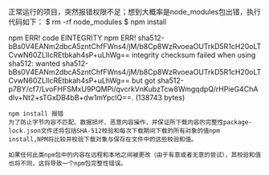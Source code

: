 正常运行的项目，突然报错权限不足；想到大概率是node_modules包出错，执行代码如下：
$ rm -rf node_modules 
$ npm install 

npm ERR! code EINTEGRITY
npm ERR! sha512-bBs0V4EANm2dbcA5zntChfFWns4/jM/b8Cp8WzRvoeaOUTrkD5R1cH20oLTCvwN60ZLIlcREtbkah4sP+uLhWg== integrity checksum failed when using sha512: wanted sha512-bBs0V4EANm2dbcA5zntChfFWns4/jM/b8Cp8WzRvoeaOUTrkD5R1cH20oLTCvwN60ZLIlcREtbkah4sP+uLhWg== but got sha512-p7BY/cf7/LvoFHFSMxU9PQMPi/qvcrkVnKubzTcw8WmgqdpQ/rHPieG4ChAdlv+Nt2+sTGxDB4bB+dw1mYpclQ==. (138743 bytes)
```
npm install 报错
为了防止字节内容不匹配、数据损坏、恶意内容操作，并保证所下载内容的完整性package-lock.json文件还将包括SHA-512校验和每次下载期间下载的所有对象的值npm install,NPM将比较并校验下载对象与保存在文件中的这些校验和值。

如果任何此类npm包中的内容在远程和本地之间被更改（由于有意或者无意的尝试），其校验和值也将不同，这将导致一个npm包完整性错误。

